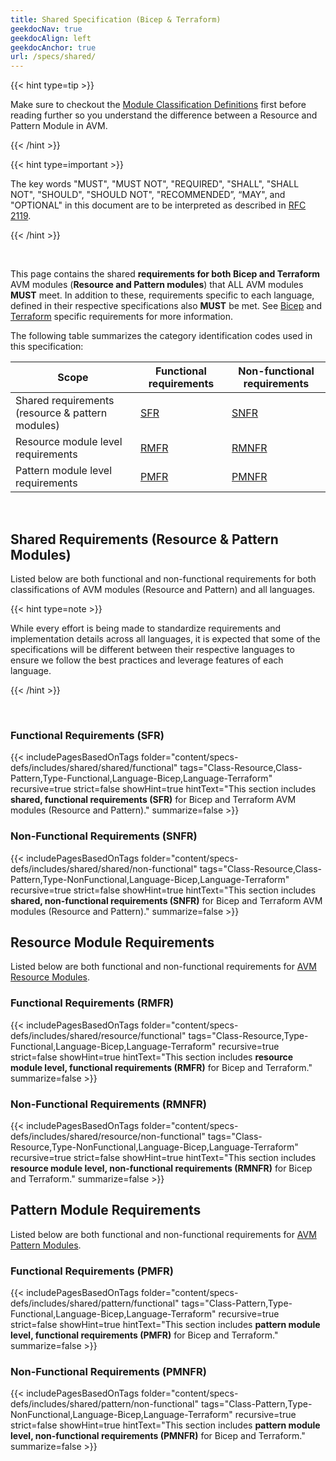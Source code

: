 ```yaml
---
title: Shared Specification (Bicep & Terraform)
geekdocNav: true
geekdocAlign: left
geekdocAnchor: true
url: /specs/shared/
---
```


{{< hint type=tip >}}

Make sure to checkout the [Module Classification Definitions](/Azure-Verified-Modules/specs/shared/module-classifications/) first before reading further so you understand the difference between a Resource and Pattern Module in AVM.

{{< /hint >}}

{{< hint type=important >}}

The key words "MUST", "MUST NOT", "REQUIRED", "SHALL", "SHALL NOT", "SHOULD", "SHOULD NOT", "RECOMMENDED”, “MAY", and "OPTIONAL" in this document are to be interpreted as described in [RFC 2119](https://www.rfc-editor.org/rfc/rfc2119).

{{< /hint >}}

<br>

This page contains the shared **requirements for both Bicep and Terraform** AVM modules (**Resource and Pattern modules**) that ALL AVM modules **MUST** meet. In addition to these, requirements specific to each language, defined in their respective specifications also **MUST** be met. See [Bicep](/Azure-Verified-Modules/specs/bicep/) and [Terraform](/Azure-Verified-Modules/specs/terraform/) specific requirements for more information.

The following table summarizes the category identification codes used in this specification:

| Scope                                            | Functional requirements               | Non-functional requirements                 |
|--------------------------------------------------|---------------------------------------|---------------------------------------------|
| Shared requirements (resource & pattern modules) | [SFR](#functional-requirements-sfr)   | [SNFR](#non-functional-requirements-snfr)   |
| Resource module level requirements               | [RMFR](#functional-requirements-rmfr) | [RMNFR](#non-functional-requirements-rmnfr) |
| Pattern module level requirements                | [PMFR](#functional-requirements-pmfr) | [PMNFR](#non-functional-requirements-pmnfr) |

<br>

## Shared Requirements (Resource & Pattern Modules)

Listed below are both functional and non-functional requirements for both classifications of AVM modules (Resource and Pattern) and all languages.

{{< hint type=note >}}

While every effort is being made to standardize requirements and implementation details across all languages, it is expected that some of the specifications will be different between their respective languages to ensure we follow the best practices and leverage features of each language.

{{< /hint >}}

<br>

### Functional Requirements (SFR)

{{< includePagesBasedOnTags folder="content/specs-defs/includes/shared/shared/functional" tags="Class-Resource,Class-Pattern,Type-Functional,Language-Bicep,Language-Terraform" recursive=true strict=false showHint=true hintText="This section includes **shared, functional requirements (SFR)** for Bicep and Terraform AVM modules (Resource and Pattern)." summarize=false >}}

### Non-Functional Requirements (SNFR)

{{< includePagesBasedOnTags folder="content/specs-defs/includes/shared/shared/non-functional" tags="Class-Resource,Class-Pattern,Type-NonFunctional,Language-Bicep,Language-Terraform" recursive=true strict=false showHint=true hintText="This section includes **shared, non-functional requirements (SNFR)** for Bicep and Terraform AVM modules (Resource and Pattern)." summarize=false >}}

## Resource Module Requirements

Listed below are both functional and non-functional requirements for [AVM Resource Modules](/Azure-Verified-Modules/specs/shared/module-classifications/).

### Functional Requirements (RMFR)

{{< includePagesBasedOnTags folder="content/specs-defs/includes/shared/resource/functional" tags="Class-Resource,Type-Functional,Language-Bicep,Language-Terraform" recursive=true strict=false showHint=true hintText="This section includes **resource module level, functional requirements (RMFR)** for Bicep and Terraform." summarize=false >}}

### Non-Functional Requirements (RMNFR)

{{< includePagesBasedOnTags folder="content/specs-defs/includes/shared/resource/non-functional" tags="Class-Resource,Type-NonFunctional,Language-Bicep,Language-Terraform" recursive=true strict=false showHint=true hintText="This section includes **resource module level, non-functional requirements (RMNFR)** for Bicep and Terraform." summarize=false >}}

## Pattern Module Requirements

Listed below are both functional and non-functional requirements for [AVM Pattern Modules](/Azure-Verified-Modules/specs/shared/module-classifications/).

### Functional Requirements (PMFR)

{{< includePagesBasedOnTags folder="content/specs-defs/includes/shared/pattern/functional" tags="Class-Pattern,Type-Functional,Language-Bicep,Language-Terraform" recursive=true strict=false showHint=true hintText="This section includes **pattern module level, functional requirements (PMFR)** for Bicep and Terraform." summarize=false >}}

### Non-Functional Requirements (PMNFR)

{{< includePagesBasedOnTags folder="content/specs-defs/includes/shared/pattern/non-functional" tags="Class-Pattern,Type-NonFunctional,Language-Bicep,Language-Terraform" recursive=true strict=false showHint=true hintText="This section includes **pattern module level, non-functional requirements (PMNFR)** for Bicep and Terraform." summarize=false >}}
